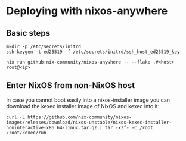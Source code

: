 # Deploying with nixos-anywhere

## Basic steps

```
mkdir -p /etc/secrets/initrd
ssh-keygen -t ed25519 -f /etc/secrets/initrd/ssh_host_ed25519_key
```

```
nix run github:nix-community/nixos-anywhere -- --flake .#<host> root@<ip>
```

## Enter NixOS from non-NixOS host

In case you cannot boot easily into a nixos-installer image you can download the kexec installer image of NixOS and kexec into it: 

```
curl -L https://github.com/nix-community/nixos-images/releases/download/nixos-unstable/nixos-kexec-installer-noninteractive-x86_64-linux.tar.gz | tar -xzf- -C /root
/root/kexec/run
```
